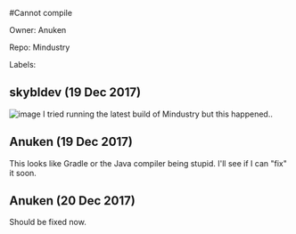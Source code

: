 #Cannot compile 

Owner: Anuken

Repo: Mindustry

Labels: 

## skybldev (19 Dec 2017)

![image](https://user-images.githubusercontent.com/30189017/34160848-9097cf16-e49c-11e7-8633-0df17c3d1be5.png)
I tried running the latest build of Mindustry but this happened..

## Anuken (19 Dec 2017)

This looks like Gradle or the Java compiler being stupid. I'll see if I can "fix" it soon.

## Anuken (20 Dec 2017)

Should be fixed now. 

